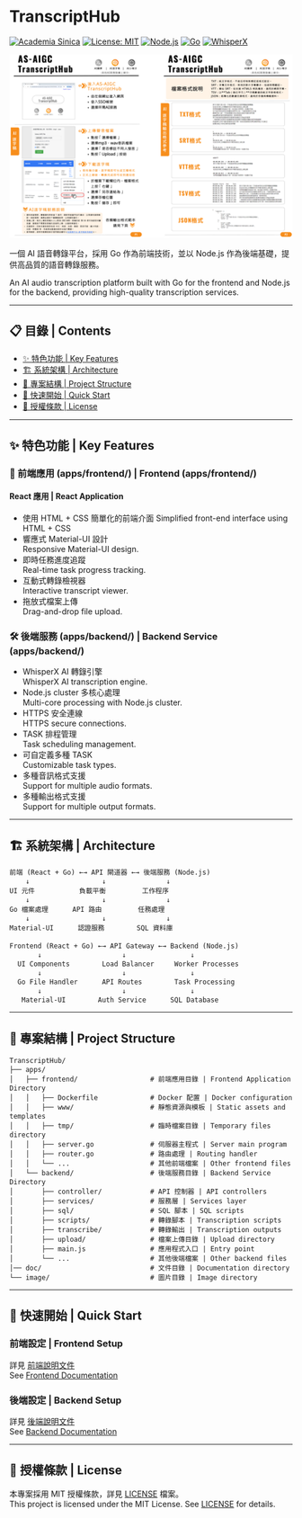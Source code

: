 # TranscriptHub 
[![Academia Sinica](https://img.shields.io/badge/Academia%20Sinica-%23006E99.svg)](https://www.sinica.edu.tw)
[![License: MIT](https://img.shields.io/badge/License-MIT-yellow.svg)](https://opensource.org/licenses/MIT)
[![Node.js](https://img.shields.io/badge/Node.js-v18-green.svg)](https://nodejs.org/)
[![Go](https://img.shields.io/badge/Go-v1.20-00ADD8.svg)](https://golang.org/)
[![WhisperX](https://img.shields.io/badge/WhisperX-AI-orange.svg)](https://github.com/m-bain/whisperX)

![TranscriptHub Intro](image/TranscriptHub-zhtw.png)

一個 AI 語音轉錄平台，採用 Go 作為前端技術，並以 Node.js 作為後端基礎，提供高品質的語音轉錄服務。

An AI audio transcription platform built with Go for the frontend and Node.js for the backend, providing high-quality transcription services.

---

## 📋 目錄 | Contents
- [✨ 特色功能 | Key Features](#-特色功能--key-features)
- [🏗 系統架構 | Architecture](#-系統架構--architecture)
- [📁 專案結構 | Project Structure](#-專案結構--project-structure)
- [🚀 快速開始 | Quick Start](#-快速開始--quick-start)
- [📄 授權條款 | License](#-授權條款--license)

---

## ✨ 特色功能 | Key Features

### 🎨 前端應用 (apps/frontend/) | Frontend (apps/frontend/)
#### React 應用 | React Application
- 使用 HTML + CSS 簡單化的前端介面
  Simplified front-end interface using HTML + CSS
- 響應式 Material-UI 設計  
  Responsive Material-UI design.
- 即時任務進度追蹤  
  Real-time task progress tracking.
- 互動式轉錄檢視器  
  Interactive transcript viewer.
- 拖放式檔案上傳  
  Drag-and-drop file upload.

### 🛠 後端服務 (apps/backend/) | Backend Service (apps/backend/)
- WhisperX AI 轉錄引擎  
  WhisperX AI transcription engine.
- Node.js cluster 多核心處理  
  Multi-core processing with Node.js cluster.
- HTTPS 安全連線  
  HTTPS secure connections.
- TASK 排程管理  
  Task scheduling management.
- 可自定義多種 TASK  
  Customizable task types.
- 多種音訊格式支援  
  Support for multiple audio formats.
- 多種輸出格式支援  
  Support for multiple output formats.

---

## 🏗 系統架構 | Architecture
```
前端 (React + Go) ←→ API 閘道器 ←→ 後端服務 (Node.js)
    ↓                  ↓               ↓
UI 元件           負載平衡         工作程序
    ↓                  ↓               ↓
Go 檔案處理      API 路由         任務處理
    ↓                  ↓               ↓
Material-UI      認證服務        SQL 資料庫

Frontend (React + Go) ←→ API Gateway ←→ Backend (Node.js)
       ↓                    ↓                ↓
  UI Components        Load Balancer     Worker Processes
       ↓                    ↓                ↓
  Go File Handler      API Routes        Task Processing
       ↓                    ↓                ↓
   Material-UI        Auth Service      SQL Database
```

---

## 📁 專案結構 | Project Structure
```
TranscriptHub/
├── apps/
│   ├── frontend/                  # 前端應用目錄 | Frontend Application Directory
│   │   ├── Dockerfile             # Docker 配置 | Docker configuration
│   │   ├── www/                   # 靜態資源與模板 | Static assets and templates
│   │   ├── tmp/                   # 臨時檔案目錄 | Temporary files directory
│   │   ├── server.go              # 伺服器主程式 | Server main program
│   │   ├── router.go              # 路由處理 | Routing handler
│   │   └── ...                    # 其他前端檔案 | Other frontend files
│   └── backend/                   # 後端服務目錄 | Backend Service Directory
│       ├── controller/            # API 控制器 | API controllers
│       ├── services/              # 服務層 | Services layer
│       ├── sql/                   # SQL 腳本 | SQL scripts
│       ├── scripts/               # 轉錄腳本 | Transcription scripts
│       ├── transcribe/            # 轉錄輸出 | Transcription outputs
│       ├── upload/                # 檔案上傳目錄 | Upload directory
│       ├── main.js                # 應用程式入口 | Entry point
│       └── ...                    # 其他後端檔案 | Other backend files
│── doc/                           # 文件目錄 | Documentation directory
└── image/                         # 圖片目錄 | Image directory
```

---

## 🚀 快速開始 | Quick Start

### 前端設定 | Frontend Setup
詳見 [前端說明文件](apps/frontend/README.md)  
See [Frontend Documentation](apps/frontend/README.md)

### 後端設定 | Backend Setup
詳見 [後端說明文件](apps/backend/README.md)  
See [Backend Documentation](apps/backend/README.md)

---

## 📄 授權條款 | License
本專案採用 MIT 授權條款，詳見 [LICENSE](LICENSE) 檔案。  
This project is licensed under the MIT License. See [LICENSE](LICENSE) for details.
